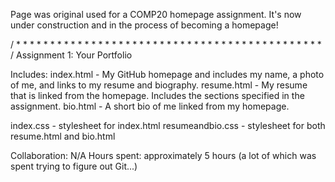 Page was original used for a COMP20 homepage assignment. It's now under construction and in the process of becoming a homepage!

/ * * * * * * * * * * * * * * * * * * * * * * * * * * * * * * * * * * * * * * * * * * * * * /
Assignment 1: Your Portfolio

Includes:
index.html - My GitHub homepage and includes my name, a photo of me, and links to my resume and biography.
resume.html - My resume that is linked from the homepage. Includes the sections specified in the assignment.
bio.html - A short bio of me linked from my homepage.

index.css - stylesheet for index.html
resumeandbio.css - stylesheet for both resume.html and bio.html

Collaboration: N/A
Hours spent: approximately 5 hours (a lot of which was spent trying to figure out Git...)
